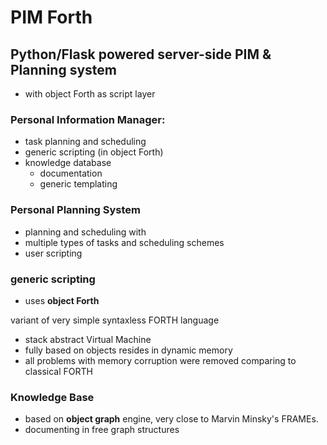 # PIM Forth
## Python/Flask powered server-side PIM & Planning system

* with object Forth as script layer

### Personal Information Manager:

* task planning and scheduling
* generic scripting (in object Forth)
* knowledge database
  * documentation 
  * generic templating
  
### Personal Planning System

* planning and scheduling with
* multiple types of tasks and scheduling schemes
* user scripting

### generic scripting

* uses **object Forth**

variant of very simple syntaxless FORTH language

* stack abstract Virtual Machine
* fully based on objects resides in dynamic memory
* all problems with memory corruption were removed comparing to classical FORTH

### Knowledge Base

* based on **object graph** engine, very close to Marvin Minsky's FRAMEs.
* documenting in free graph structures
